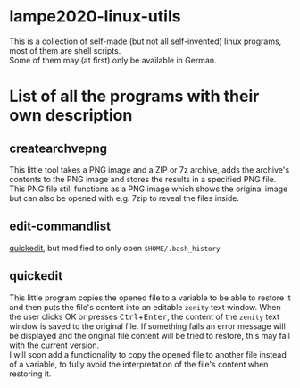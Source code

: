 # lampe2020-linux-utils
This is a collection of self-made (but not all self-invented) linux programs, most of them are shell scripts.   
Some of them may (at first) only be available in German.   
   
# List of all the programs with their own description
## createarchvepng
This little tool takes a PNG image and a ZIP or 7z archive, adds the archive's contents to the PNG image and stores the results in a specified PNG file.   
This PNG file still functions as a PNG image which shows the original image but can also be opened with e.g. 7zip to reveal the files inside.   

## edit-commandlist
[quickedit](#quickedit), but modified to only open `$HOME/.bash_history`   

## quickedit
This little program copies the opened file to a variable to be able to restore it and then puts the file's content into an editable `zenity` text window. When the user clicks OK or presses <kbd>Ctrl</kbd>+<kbd>Enter</kbd>, the content of the `zenity` text window is saved to the original file. If something fails an error message will be displayed and the original file content will be tried to restore, this may fail with the current version.   
I will soon add a functionality to copy the opened file to another file instead of a variable, to fully avoid the interpretation of the file's content when restoring it.   
